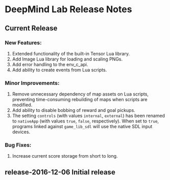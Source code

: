 # DeepMind Lab Release Notes

## Current Release

### New Features:

1.  Extended functionality of the built-in Tensor Lua library.
2.  Add Image Lua library for loading and scaling PNGs.
3.  Add error handling to the env_c_api.
4.  Add ability to create events from Lua scripts.

### Minor Improvements:

1.  Remove unnecessary dependency of map assets on Lua scripts, preventing
    time-consuming rebuilding of maps when scripts are modified.
2.  Add ability to disable bobbing of reward and goal pickups.
3.  The setting `controls` (with values `internal`, `external`) has been renamed
    to `nativeApp` (with values `true`, `false`, respectively). When set to
    `true`, programs linked against `game_lib_sdl` will use the native SDL input
    devices.

### Bug Fixes:

1.  Increase current score storage from short to long.

## release-2016-12-06 Initial release

